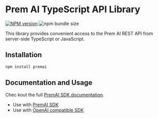 # Prem AI TypeScript API Library

[![NPM version](<https://img.shields.io/npm/v/premai.svg?label=npm%20(stable)>)](https://npmjs.org/package/premai) ![npm bundle size](https://img.shields.io/bundlephobia/minzip/premai)

This library provides convenient access to the Prem AI REST API from server-side TypeScript or JavaScript.


## Installation

```sh
npm install premai
```
## Documentation and Usage

Chec kout the full [PremAI SDK documentation](https://docs.premai.io/get-started/sdks).
- Use with [PremAI SDK](https://docs.premai.io/get-started/sdks#use-with-premai-sdk)
- Use with [OpenAI compatible SDK](https://docs.premai.io/get-started/sdks#use-with-openai-compatible-sdk)
